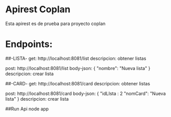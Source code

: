# Apirest Coplan
Esta apirest es de prueba para proyecto coplan
# Endpoints:

##-LISTA-
get: http://localhost:8081/list
descripcion: obtener listas

post: http://localhost:8081/list
body-json: 
    {
       "nombre": "Nueva lista"
    }
descripcion: crear lista

##-CARD-
get: http://localhost:8081/card
descripcion: obtener listas

post: http://localhost:8081/card
body-json: 
    {
        "idLIsta : 2
       "nomCard": "Nueva lista"
    }
descripcion: crear lista

##Run Api
node app